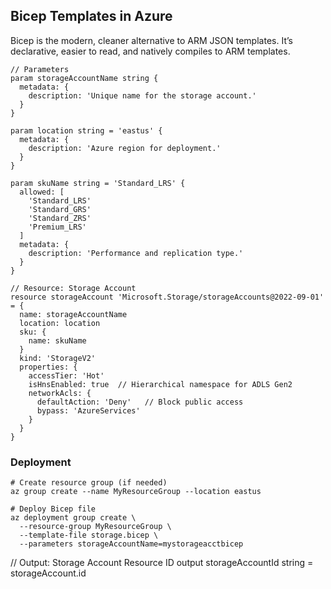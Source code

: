 ## Bicep Templates in Azure

Bicep is the modern, cleaner alternative to ARM JSON templates. It’s declarative, easier to read, and natively compiles to ARM templates.

```
// Parameters
param storageAccountName string {
  metadata: {
    description: 'Unique name for the storage account.'
  }
}

param location string = 'eastus' {
  metadata: {
    description: 'Azure region for deployment.'
  }
}

param skuName string = 'Standard_LRS' {
  allowed: [
    'Standard_LRS'
    'Standard_GRS'
    'Standard_ZRS'
    'Premium_LRS'
  ]
  metadata: {
    description: 'Performance and replication type.'
  }
}

// Resource: Storage Account
resource storageAccount 'Microsoft.Storage/storageAccounts@2022-09-01' = {
  name: storageAccountName
  location: location
  sku: {
    name: skuName
  }
  kind: 'StorageV2'
  properties: {
    accessTier: 'Hot'
    isHnsEnabled: true  // Hierarchical namespace for ADLS Gen2
    networkAcls: {
      defaultAction: 'Deny'   // Block public access
      bypass: 'AzureServices'
    }
  }
}
```

### Deployment

```
# Create resource group (if needed)
az group create --name MyResourceGroup --location eastus

# Deploy Bicep file
az deployment group create \
  --resource-group MyResourceGroup \
  --template-file storage.bicep \
  --parameters storageAccountName=mystorageacctbicep
```
// Output: Storage Account Resource ID
output storageAccountId string = storageAccount.id
